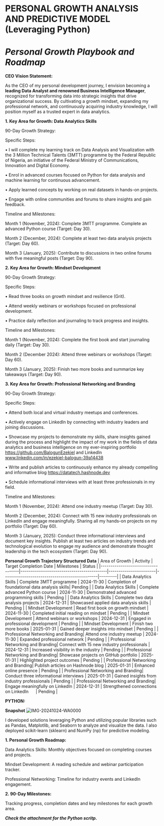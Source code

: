 # PERSONAL GROWTH ANALYSIS AND PREDICTIVE MODEL (Leveraging Python)

# _Personal Growth Playbook and Roadmap_

**CEO Vision Statement:**

As the CEO of my personal development journey, I envision becoming a **leading Data Analyst and renowned Business Intelligence Manager**, recognized for transforming data into strategic insights that drive organizational success. By cultivating a growth mindset, expanding my professional network, and continuously acquiring industry knowledge, I will position myself as a trusted expert in data analytics.

**1. Key Area for Growth: Data Analytics Skills**

90-Day Growth Strategy:

Specific Steps:

•	I will complete my learning track on Data Analysis and Visualization with the 3 Million Technical Talents (3MTT) programme by the Federal Republic of Nigeria, an initiative of the Federal Ministry of Communications, Innovation and Digital Economy.

•	Enrol in advanced courses focused on Python for data analysis and machine learning for continuous advancement.

•	Apply learned concepts by working on real datasets in hands-on projects.

•	Engage with online communities and forums to share insights and gain feedback.

Timeline and Milestones:

Month 1 (November, 2024): Complete 3MTT programme. Complete an advanced Python course (Target: Day 30).

Month 2 (December, 2024): Complete at least two data analysis projects (Target: Day 60).

Month 3 (January, 2025): Contribute to discussions in two online forums with five meaningful posts (Target: Day 90).

**2. Key Area for Growth: Mindset Development**

90-Day Growth Strategy:

Specific Steps:

•	Read three books on growth mindset and resilience (Grit).

•	Attend weekly webinars or workshops focused on professional development.

•	Practice daily reflection and journaling to track progress and insights.

Timeline and Milestones:

Month 1 (November, 2024): Complete the first book and start journaling daily (Target: Day 30).

Month 2 (December 2024): Attend three webinars or workshops (Target: Day 60).

Month 3 (January, 2025): Finish two more books and summarize key takeaways (Target: Day 90).

**3. Key Area for Growth: Professional Networking and Branding**

90-Day Growth Strategy:

Specific Steps:

•	Attend both local and virtual industry meetups and conferences.

•	Actively engage on LinkedIn by connecting with industry leaders and joining discussions.

•	Showcase my projects to demonstrate my skills, share insights gained during the process and highlight the impact of my work in the fields of data analytics and business intelligence on my ever-inspiring portfolio https://github.com/BalogunEzekiel and LinkedIn www.linkedin.com/in/ezekiel-balogun-39a14438

•	Write and publish articles to continuously enhance my already compelling and informative blog https://datatech.hashnode.dev

•	Schedule informational interviews with at least three professionals in my field.

Timeline and Milestones:

Month 1 (November, 2024): Attend one industry meetup (Target: Day 30).

Month 2 (December, 2024): Connect with 15 new industry professionals on LinkedIn and engage meaningfully. Sharing all my hands-on projects on my portfolio (Target: Day 60).

Month 3 (January, 2025): Conduct three informational interviews and document key insights. Publish at least two articles on industry trends and technological evolution to engage my audience and demonstrate thought leadership in the tech ecosystem (Target: Day 90).

**Personal Growth Trajectory Structured Data**
| Area of Growth                     | Activity                                   | Target Completion Date | Milestones                                     | Status  |
|------------------------------------|--------------------------------------------|------------------------|------------------------------------------------|---------|
| Data Analytics Skills              | Complete 3MTT programme                    | 2024-11-30             | Completion of foundational data analysis skills| Pending |
| Data Analytics Skills              | Complete advanced Python course            | 2024-11-30             | Demonstrated advanced programming skills       | Pending |
| Data Analytics Skills              | Complete two data analysis projects        | 2024-12-31             | Showcased applied data analysis skills         | Pending |
| Mindset Development                | Read first book on growth mindset          | 2024-11-30             | Completed initial reading on mindset           | Pending |
| Mindset Development                | Attend webinars or workshops               | 2024-12-31             | Engaged in professional development            | Pending |
| Mindset Development                | Finish two more books                      | 2025-01-31             | Gained deeper insights into mindset            | Pending |
| Professional Networking and Branding| Attend one industry meetup                 | 2024-11-30             | Expanded professional network                  | Pending |
| Professional Networking and Branding| Connect with 15 new industry professionals | 2024-12-31             | Increased visibility in the industry           | Pending |
| Professional Networking and Branding| Showcase projects on GitHub portfolio      | 2025-01-31             | Highlighted project outcomes                   | Pending |
| Professional Networking and Branding| Publish articles on Hashnode blog          | 2025-01-31             | Enhanced online presence                       | Pending |
| Professional Networking and Branding| Conduct three informational interviews     | 2025-01-31             | Gained insights from industry professionals    | Pending |
| Professional Networking and Branding| Engage meaningfully on LinkedIn            | 2024-12-31             | Strengthened connections on LinkedIn           | Pending |

**PYTHON:**

**Snapshot**
![IMG-20241024-WA0000](https://github.com/user-attachments/assets/e2b3139e-4011-447d-b113-345e4c1fa635)


I developed solutions leveraging Python and utilizing popular libraries such as Pandas, Matplotlib, and Seaborn to analyze and visualize the data. I also deployed scikit-learn (sklearn) and NumPy (np) for predictive modeling.

**1. Personal Growth Roadmap:**

Data Analytics Skills: Monthly objectives focused on completing courses and projects.

Mindset Development: A reading schedule and webinar participation tracker.

Professional Networking: Timeline for industry events and LinkedIn engagement.

**2. 90-Day Milestones:**

Tracking progress, completion dates and key milestones for each growth area.

**_Check the attachment for the Python scritp._**
